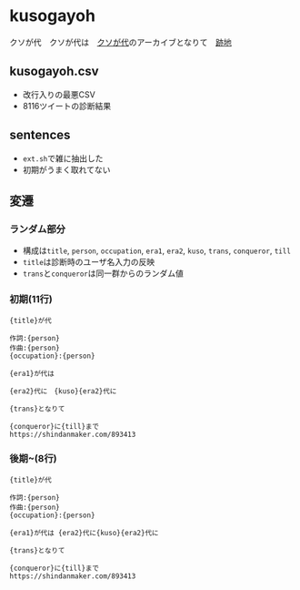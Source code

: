 # kusogayoh
クソが代　クソが代は　[クソが代]のアーカイブとなりて　[跡地]

## kusogayoh.csv

- 改行入りの最悪CSV
- 8116ツイートの診断結果

## sentences

- `ext.sh`で雑に抽出した
- 初期がうまく取れてない

## 変遷

### ランダム部分

- 構成は`title`, `person`, `occupation`, `era1`, `era2`, `kuso`, `trans`, `conqueror`, `till`
- `title`は診断時のユーザ名入力の反映
- `trans`と`conqueror`は同一群からのランダム値

### 初期(11行)

```text
{title}が代

作詞:{person}
作曲:{person}
{occupation}:{person}

{era1}が代は

{era2}代に　{kuso}{era2}代に

{trans}となりて

{conqueror}に{till}まで
https://shindanmaker.com/893413
```

### 後期~(8行)

```
{title}が代

作詞:{person}
作曲:{person}
{occupation}:{person}

{era1}が代は {era2}代に{kuso}{era2}代に

{trans}となりて

{conqueror}に{till}まで
https://shindanmaker.com/893413
```

[クソが代]: https://shindanmaker.com/893413
[跡地]: https://web.archive.org/web/20190502082640/https://shindanmaker.com/893413
